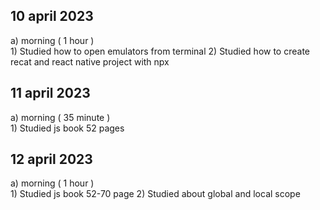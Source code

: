 ## 10 april 2023
a) morning ( 1 hour )  
    1)  Studied how to open emulators from terminal 
    2)  Studied how to create recat and react native project with npx

## 11 april 2023
a) morning ( 35 minute )  
    1)  Studied js book 52 pages

## 12 april 2023
a) morning ( 1 hour )  
    1)  Studied js book 52-70 page
    2) Studied about global and local scope